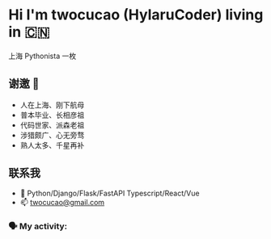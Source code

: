 # Hi I'm twocucao (HylaruCoder) living in 🇨🇳

上海 Pythonista 一枚

## 谢邀 👋

- 人在上海、刚下航母
- 普本毕业、长相彦祖
- 代码世家、派森老祖
- 涉猎颇广、心无旁骛
- 熟人太多、千星再补

## 联系我

- 🔭 Python/Django/Flask/FastAPI Typescript/React/Vue
- 📫 twocucao@gmail.com

### 🗣 My activity:

<!-- DOUBAN-ACTIVITIES:START -->
<!-- DOUBAN-ACTIVITIES:END -->
